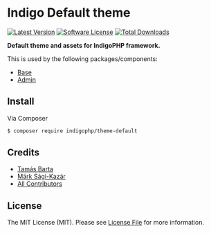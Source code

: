# Indigo Default theme

[![Latest Version](https://img.shields.io/github/release/indigophp/theme-default.svg?style=flat-square)](https://github.com/indigophp/theme-default/releases)
[![Software License](https://img.shields.io/badge/license-MIT-brightgreen.svg?style=flat-square)](LICENSE)
[![Total Downloads](https://img.shields.io/packagist/dt/indigophp/theme-default.svg?style=flat-square)](https://packagist.org/packages/indigophp/theme-default)

**Default theme and assets for IndigoPHP framework.**

This is used by the following packages/components:

* [Base](https://github.com/indigophp/base)
* [Admin](https://github.com/indigophp/admin)



## Install

Via Composer

``` bash
$ composer require indigophp/theme-default
```


## Credits

- [Tamás Barta](https://github.com/TamasBarta)
- [Márk Sági-Kazár](https://github.com/sagikazarmark)
- [All Contributors](https://github.com/indigophp/theme-default/contributors)


## License

The MIT License (MIT). Please see [License File](LICENSE) for more information.
